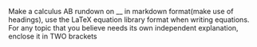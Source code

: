 Make a calculus AB rundown on __  in markdown format(make use of headings), use the LaTeX equation library format when writing equations. For any topic that you believe needs its own independent explanation, enclose it in TWO brackets